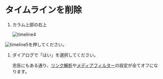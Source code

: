 # タイムラインを削除

1. カラム上部の右上  

   ![timeline4](https://dl.thedesk.top/media/timeline4.PNG)  

![timeline5](https://dl.thedesk.top/media/timeline5.PNG)を押してください。

1. ダイアログで「はい」を選択してください。  

   忠告にもある通り、[リンク解析](https://docs.thedesk.top/timeline/link)や[メディアフィルター](https://docs.thedesk.top/timeline/mediafilter)の設定が全てオフになります。


